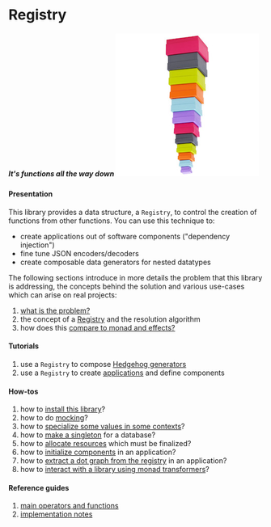 # Registry

##### *It's functions all the way down* <img src="doc/images/unboxed-bottomup.jpg" border="0"/>

#### Presentation

This library provides a data structure, a `Registry`, to control the creation of functions from other functions. You can use this technique to:

 - create applications out of software components ("dependency injection")
 - fine tune JSON encoders/decoders
 - create composable data generators for nested datatypes

The following sections introduce in more details the problem that this library is addressing, the concepts behind the solution and various use-cases which can arise on real projects:

 1. [what is the problem?](doc/motivation.md)
 1. the concept of a [Registry](doc/registry.md) and the resolution algorithm
 1. how does this [compare to monad and effects?](https://github.com/etorreborre/effects)

#### Tutorials

 1. use a `Registry` to compose [Hedgehog generators](doc/generators.md)
 1. use a `Registry` to create [applications](doc/applications.md) and define components

#### How-tos

 1. how to [install this library](./install.md)?
 1. how to do [mocking](doc/applications.md#integration)?
 1. how to [specialize some values in some contexts](doc/applications.md#context-dependent-configurations)?
 1. how to [make a singleton](doc/applications.md#singletons) for a database?
 1. how to [allocate resources](doc/applications.md#resources) which must be finalized?
 1. how to [initialize components](doc/applications.md#start-up) in an application?
 1. how to [extract a dot graph from the registry](doc/dot.md) in an application?
 1. how to [interact with a library using monad transformers](https://github.com/etorreborre/registry/blob/master/test/Test/Data/Registry/MonadRandomSpec.hs)?

#### Reference guides

 1. [main operators and functions](doc/reference.md)
 1. [implementation notes](doc/implementation.md)
